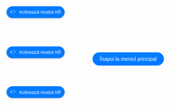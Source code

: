 <!DOCTYPE html>
<html lang="en">
<head>
    <meta charset="UTF-8">
    <meta name="viewport" content="width=device-width, initial-scale=1.0">
    <title>Modele AR Optimizate</title>
    <script type="module" src="https://unpkg.com/@google/model-viewer"></script>
    <style>
        body {
            margin: 0;
            padding: 0;
            font-family: Arial, sans-serif;
            background-image: url('bkgd.jpg'); 
            background-size: cover; 
            background-position: center; 
            display: flex;
            justify-content: center;
            align-items: center;
            height: 100vh;
        }
        .model-container {
            display: flex;
            flex-direction: row; 
            align-items: center;
            justify-content: center; 
            flex-wrap: wrap; 
            width: 100%; 
            max-width: 400px; 
        }
        .model-section {
            margin: 10px;
            text-align: center; 
        }
        model-viewer {
            width: 200px; 
            height: 200px; 
            margin: 0 auto; 
        }
        .ar-button {
            display: flex;
            align-items: center;
            justify-content: center;
            margin: 10px auto;
            padding: 5px 10px;
            font-size: 0.8rem;
            cursor: pointer;
            background-color: #007BFF;
            border: none;
            border-radius: 20px;
            color: white;
            box-shadow: 0 2px 4px rgba(0, 0, 0, 0.2);
            transition: background-color 0.3s, box-shadow 0.3s;
        }
        .ar-button:hover {
            background-color: #0056b3;
            box-shadow: 0 4px 8px rgba(0, 0, 0, 0.3);
        }
        .ar-button:before {
            content: '👉';
            display: inline-block;
            margin-right: 8px;
            animation: levitate 0.5s ease-in-out infinite alternate;
        }
        @keyframes levitate {
            from { transform: translateY(0); }
            to { transform: translateY(-5px); }
        }
        p {
            margin-top: 10px; 
            color: #FFFFFF; 
            font-size: 1.2em; 
        }
        .back-button {
            display: flex;
            justify-content: center;
            width: 100%;
            padding: 20px;
        }
        .back-link {
            text-decoration: none;
            color: white;
            background-color: #007BFF;
            padding: 10px 20px;
            border-radius: 20px;
            transition: background-color 0.3s;
        }
        .back-link:hover {
            background-color: #0056b3;
        }
    </style>
</head>
<body>

<div class="model-container">
    <div class="model-section">
        <model-viewer 
            src="jordan.glb" 
            ios-src="jordan.usdz" 
            ar 
            ar-modes="webxr scene-viewer quick-look" 
            camera-controls 
            auto-rotate 
            environment-image="neutral" 
            shadow-intensity="1"
            min-camera-orbit="auto 0deg 0deg" 
            max-camera-orbit="auto 80deg auto">
            <button slot="ar-button" class="ar-button">Activează modul AR</button>
        </model-viewer>
        <p>Jordan Air 200E</p>
    </div>
    <div class="model-section">
        <model-viewer 
            src="adidas.glb" 
            ios-src="adidas.usdz" 
            ar 
            ar-modes="webxr scene-viewer quick-look" 
            camera-controls 
            auto-rotate 
            environment-image="neutral" 
            shadow-intensity="1"
            min-camera-orbit="auto 0deg 0deg" 
            max-camera-orbit="auto 80deg auto">
            <button slot="ar-button" class="ar-button">Activează modul AR</button>
        </model-viewer>
        <p>Nike Free Matcon</p>
    </div>
    <div class="model-section">
        <model-viewer 
            src="nike.glb" 
            ios-src="nike.usdz" 
            ar 
            ar-modes="webxr scene-viewer quick-look" 
            camera-controls 
            auto-rotate 
            environment-image="neutral" 
            shadow-intensity="1"
            min-camera-orbit="auto 0deg 0deg" 
            max-camera-orbit="auto 80deg auto">
            <button slot="ar-button" class="ar-button">Activează modul AR</button>
        </model-viewer>
        <p>Nike AirForce 1</p>
    </div>
</div>

<div class="back-button">
    <a href="https://augmentedrealityweb.github.io/toate-produsele/" class="back-link">Înapoi la meniul principal</a>
</div>

</body>
</html>
